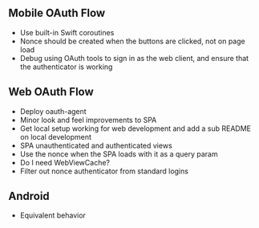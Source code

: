 ## Mobile OAuth Flow

- Use built-in Swift coroutines
- Nonce should be created when the buttons are clicked, not on page load
- Debug using OAuth tools to sign in as the web client, and ensure that the authenticator is working

## Web OAuth Flow

- Deploy oauth-agent
- Minor look and feel improvements to SPA
- Get local setup working for web development and add a sub README on local development
- SPA unauthenticated and authenticated views
- Use the nonce when the SPA loads with it as a query param
- Do I need WebViewCache?
- Filter out nonce authenticator from standard logins

## Android

- Equivalent behavior